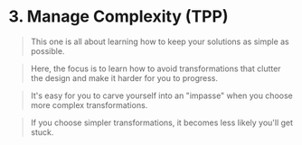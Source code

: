 # 3. Manage Complexity (TPP)

> This one is all about learning how to keep your solutions as simple as possible.

> Here, the focus is to learn how to avoid transformations that clutter the design and make it harder for you to progress. 

> It's easy for you to carve yourself into an "impasse" when you choose more complex transformations. 

> If you choose simpler transformations, it becomes less likely you'll get stuck.
